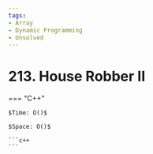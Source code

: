 ```yaml
---
tags:
- Array
- Dynamic Programming
- Unsolved
---
```



# 213. House Robber II

=== "C++"

    $Time: O()$

    $Space: O()$

    ```c++
    ```